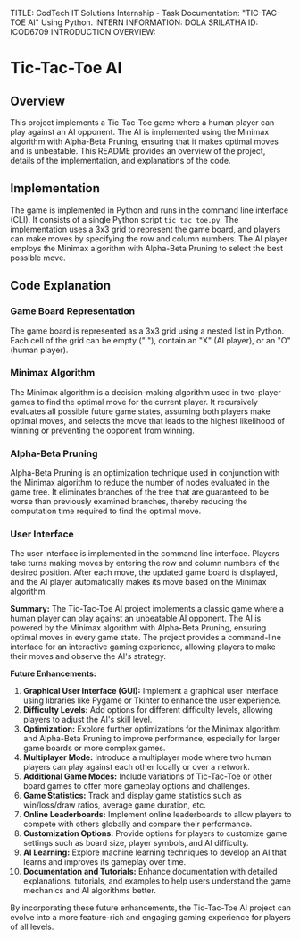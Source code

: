 TITLE: CodTech IT Solutions Internship - Task Documentation: "TIC-TAC-TOE AI" Using Python.
INTERN INFORMATION: DOLA SRILATHA
ID: ICOD6709
INTRODUCTION
OVERVIEW:
# Tic-Tac-Toe AI

## Overview
This project implements a Tic-Tac-Toe game where a human player can play against an AI opponent. The AI is implemented using the Minimax algorithm with Alpha-Beta Pruning, ensuring that it makes optimal moves and is unbeatable. This README provides an overview of the project, details of the implementation, and explanations of the code.

## Implementation
The game is implemented in Python and runs in the command line interface (CLI). It consists of a single Python script `tic_tac_toe.py`. The implementation uses a 3x3 grid to represent the game board, and players can make moves by specifying the row and column numbers. The AI player employs the Minimax algorithm with Alpha-Beta Pruning to select the best possible move.

## Code Explanation
### Game Board Representation
The game board is represented as a 3x3 grid using a nested list in Python. Each cell of the grid can be empty (" "), contain an "X" (AI player), or an "O" (human player).

### Minimax Algorithm
The Minimax algorithm is a decision-making algorithm used in two-player games to find the optimal move for the current player. It recursively evaluates all possible future game states, assuming both players make optimal moves, and selects the move that leads to the highest likelihood of winning or preventing the opponent from winning.

### Alpha-Beta Pruning
Alpha-Beta Pruning is an optimization technique used in conjunction with the Minimax algorithm to reduce the number of nodes evaluated in the game tree. It eliminates branches of the tree that are guaranteed to be worse than previously examined branches, thereby reducing the computation time required to find the optimal move.

### User Interface
The user interface is implemented in the command line interface. Players take turns making moves by entering the row and column numbers of the desired position. After each move, the updated game board is displayed, and the AI player automatically makes its move based on the Minimax algorithm.

**Summary:**
The Tic-Tac-Toe AI project implements a classic game where a human player can play against an unbeatable AI opponent. The AI is powered by the Minimax algorithm with Alpha-Beta Pruning, ensuring optimal moves in every game state. The project provides a command-line interface for an interactive gaming experience, allowing players to make their moves and observe the AI's strategy.

**Future Enhancements:**
1. **Graphical User Interface (GUI):** Implement a graphical user interface using libraries like Pygame or Tkinter to enhance the user experience.
2. **Difficulty Levels:** Add options for different difficulty levels, allowing players to adjust the AI's skill level.
3. **Optimization:** Explore further optimizations for the Minimax algorithm and Alpha-Beta Pruning to improve performance, especially for larger game boards or more complex games.
4. **Multiplayer Mode:** Introduce a multiplayer mode where two human players can play against each other locally or over a network.
5. **Additional Game Modes:** Include variations of Tic-Tac-Toe or other board games to offer more gameplay options and challenges.
6. **Game Statistics:** Track and display game statistics such as win/loss/draw ratios, average game duration, etc.
7. **Online Leaderboards:** Implement online leaderboards to allow players to compete with others globally and compare their performance.
8. **Customization Options:** Provide options for players to customize game settings such as board size, player symbols, and AI difficulty.
9. **AI Learning:** Explore machine learning techniques to develop an AI that learns and improves its gameplay over time.
10. **Documentation and Tutorials:** Enhance documentation with detailed explanations, tutorials, and examples to help users understand the game mechanics and AI algorithms better.

By incorporating these future enhancements, the Tic-Tac-Toe AI project can evolve into a more feature-rich and engaging gaming experience for players of all levels.
   
